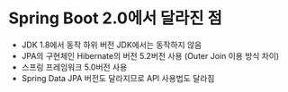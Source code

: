 # Spring Boot 2.0에서 달라진 점 
- JDK 1.8에서 동작 하위 버전 JDK에서는 동작하지 않음
- JPA의 구현체인 Hibernate의 버전 5.2버전 사용 (Outer Join 이용 방식 차이)
- 스프링 프레임워크 5.0버전 사용
- Spring Data JPA 버전도 달라지므로 API 사용법도 달라짐 
 



